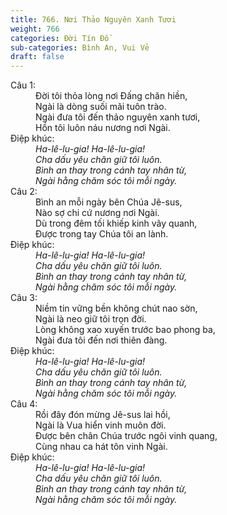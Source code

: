 ```yaml
---
title: 766. Nơi Thảo Nguyên Xanh Tươi
weight: 766
categories: Đời Tín Đồ
sub-categories: Bình An, Vui Vẻ
draft: false
---
```

<dl><dt>Câu 1:</dt><dd data-verse="1">Đời tôi thỏa lòng nơi Đấng chăn hiền, <br/>Ngài là dòng suối mãi tuôn trào. <br/>Ngài đưa tôi đến thảo nguyên xanh tươi, <br/>Hồn tôi luôn náu nương nơi Ngài. </dd><dt>Điệp khúc:</dt><dd data-chorus="1"><em>Ha-lê-lu-gia! Ha-lê-lu-gia! <br/>Cha dấu yêu chăn giữ tôi luôn. <br/>Bình an thay trong cánh tay nhân từ, <br/>Ngài hằng chăm sóc tôi mỗi ngày. </em></dd><dt>Câu 2:</dt><dd data-verse="2">Bình an mỗi ngày bên Chúa Jê-sus, <br/>Nào sợ chi cứ nương nơi Ngài. <br/>Dù trong đêm tối khiếp kinh vây quanh, <br/>Được trong tay Chúa tôi an lành. </dd><dt>Điệp khúc:</dt><dd data-chorus="1"><em>Ha-lê-lu-gia! Ha-lê-lu-gia! <br/>Cha dấu yêu chăn giữ tôi luôn. <br/>Bình an thay trong cánh tay nhân từ, <br/>Ngài hằng chăm sóc tôi mỗi ngày. </em></dd><dt>Câu 3:</dt><dd data-verse="3">Niềm tin vững bền không chút nao sờn, <br/>Ngài là neo giữ tôi trọn đời. <br/>Lòng không xao xuyến trước bao phong ba, <br/>Ngài đưa tôi đến nơi thiên đàng. </dd><dt>Điệp khúc:</dt><dd data-chorus="1"><em>Ha-lê-lu-gia! Ha-lê-lu-gia! <br/>Cha dấu yêu chăn giữ tôi luôn. <br/>Bình an thay trong cánh tay nhân từ, <br/>Ngài hằng chăm sóc tôi mỗi ngày. </em></dd><dt>Câu 4:</dt><dd data-verse="4">Rồi đây đón mừng Jê-sus lai hồi, <br/>Ngài là Vua hiển vinh muôn đời. <br/>Được bên chân Chúa trước ngôi vinh quang, <br/>Cùng nhau ca hát tôn vinh Ngài. </dd><dt>Điệp khúc:</dt><dd data-chorus="1"><em>Ha-lê-lu-gia! Ha-lê-lu-gia! <br/>Cha dấu yêu chăn giữ tôi luôn. <br/>Bình an thay trong cánh tay nhân từ, <br/>Ngài hằng chăm sóc tôi mỗi ngày. </em></dd></dl>